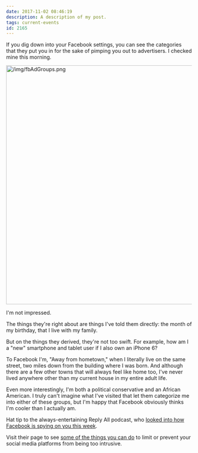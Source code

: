 ```yaml
---
date: 2017-11-02 08:46:19
description: A description of my post.
tags: current-events
id: 2165
---
```

If you dig down into your Facebook settings, you can see the categories that they put you in for the sake of pimping you out to advertisers.  I checked mine this morning.
<!--more-->
<a class="lightview centered" href="/img/fbAdGroups.png" data-lightview-caption="" data-lightview-group="group1"><img src="/img/fbAdGroups.png" alt="/img/fbAdGroups.png" width="650px"><br><span class="caption"></span></a>

I'm not impressed.

The things they're right about are things I've told them directly:  the month of my birthday, that I live with my family.

But on the things they derived, they're not too swift.  For example, how am I a "new" smartphone and tablet user if I also own an iPhone 6?

To Facebook I'm, "Away from hometown," when I literally live on the same street, two miles down from the building where I was born.  And although there are a few other towns that will always feel like home too, I've never lived anywhere other than my current house in my entire adult life.

Even more interestingly, I'm both a political conservative and an African American.  I truly can't imagine what I've visited that let them categorize me into either of these groups, but I'm happy that Facebook obviously thinks I'm cooler than I actually am.  

Hat tip to the always-entertaining Reply All podcast, who <a href="https://gimletmedia.com/episode/109-facebook-spying/" target="_blank">looked into how Facebook is spying on you this week</a>.

Visit their page to see <a href="https://gimletmedia.com/how-to-avoid-being-tracked-by-facebook/" target="_blank">some of the things you can do</a> to limit or prevent your social media platforms from being too intrusive.